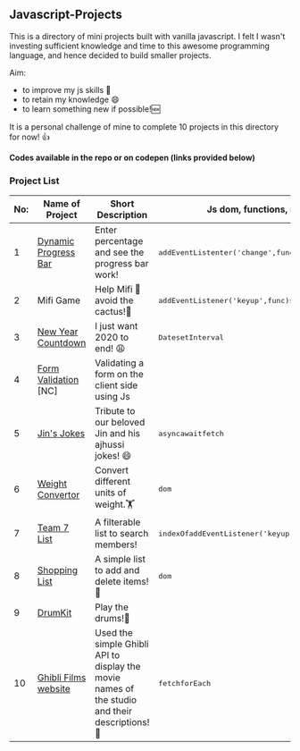 ## Javascript-Projects


This is a directory of mini projects built with vanilla javascript. I felt I wasn't investing sufficient knowledge and time to this awesome programming language, and hence decided to build smaller projects. 

Aim:

- to improve my js skills :muscle: 
- to retain my knowledge :smile:
- to learn something new if possible!🆕

It is a personal challenge of mine to complete 10 projects in this directory for now! 👍 

**Codes available in the repo or on codepen (links provided below)**

### Project List

|No:   | Name of Project                                                  | Short Description                                 |Js dom, functions, methods, objects used           |
|------|------------------------------------------------------------------|---------------------------------------------------|----------------------------------------------|
|1     |[Dynamic Progress Bar](https://codepen.io/debaghosh/full/MWeQJKK) |Enter percentage and see the progress bar work!    |<kbd>addEventListenter('change',func)</kbd><kbd>setTimeOut</kbd>
|2     |Mifi Game                                                         |Help Mifi :rabbit: avoid the cactus!:cactus:       |<kbd>addEventListener('keyup',func)</kbd><kbd>setInterval</kbd><kbd>clearInterval</kbd><kbd>setTimeOut</kbd>
|3     |[New Year Countdown](https://codepen.io/debaghosh/full/ZEOxBYq)   |I just want 2020 to end! :weary:                   |<kbd>Date</kbd><kbd>setInterval</kbd>     
|4     |[Form Validation](https://codepen.io/debaghosh/full/yLJKGyV) [NC] |Validating a form on the client side using Js      |
|5     |[Jin's Jokes](https://codepen.io/debaghosh/full/pobGYZb)          |Tribute to our beloved Jin and his ajhussi jokes! :smile: |<kbd>async</kbd><kbd>await</kbd><kbd>fetch</kbd> 
|6     |[Weight Convertor](https://debaghosh.github.io/A-Weight-Converter/)|Convert different units of weight.🏋️              |<kbd>dom</kbd>                |
|7     |[Team 7 List](https://codepen.io/debaghosh/full/KKgzLGQ)          |A filterable list to search members!               |<kbd>indexOf</kbd><kbd>addEventListener('keyup',func)</kbd>
|8     |[Shopping List](https://codepen.io/debaghosh/full/XWjKGKO)        |A simple list to add and delete items!🛒           |<kbd>dom</kbd>|
|9     |[DrumKit](https://codepen.io/debaghosh/full/GRjqaOR)              |Play the drums!🥁                                  |
|10    |[Ghibli Films website](https://debaghosh.github.io/Ghibli-API-simple-website/)|Used the simple Ghibli API to display the movie names of the studio and their descriptions!🎥| <kbd>fetch</kbd><kbd>forEach</kbd>
